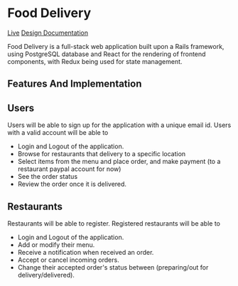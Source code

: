 # Food Delivery
[Live]()
[Design Documentation](https://github.com/Meenakshi-Anand/Restaurants-Near-Me/wiki)

Food Delivery is a full-stack web application built upon a Rails framework, using PostgreSQL database and React for the rendering of frontend components, with Redux being used for state management.

## Features And Implementation

## Users

Users will be able to sign up for the application with a unique email id.
Users with a valid account will be able to  
* Login and Logout of the application.
* Browse for restaurants that delivery to a specific location
* Select items from the menu and place order, and make payment (to a restaurant paypal account for now)
* See the order status
* Review the order once it is delivered.

## Restaurants

Restaurants will be able to register.
Registered restaurants will be able to
* Login and Logout of the application.
* Add or modify their menu.
* Receive a notification when received an order.
* Accept or cancel incoming orders.
* Change their accepted order's status between (preparing/out for delivery/delivered).
